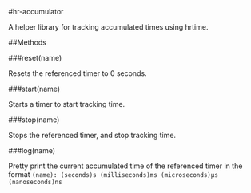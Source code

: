 #hr-accumulator

A helper library for tracking accumulated times using hrtime.

##Methods

###reset(name)

Resets the referenced timer to 0 seconds.

###start(name)

Starts a timer to start tracking time.

###stop(name)

Stops the referenced timer, and stop tracking time.

###log(name)

Pretty print the current accumulated time of the referenced timer in the format `(name): (seconds)s (milliseconds)ms (microseconds)μs (nanoseconds)ns`
